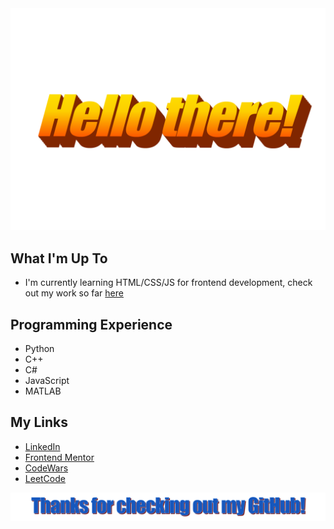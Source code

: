 <div align="center">
    <img src="https://github.com/JacobMarshall0/JacobMarshall0/blob/main/images/hellothere.png?raw=true" style="max-width:100%;" alt="Hello there!">
</div>

## What I'm Up To
- I'm currently learning HTML/CSS/JS for frontend development, check out my work so far [here](https://jacobmarshall0.github.io/FrontendMentor/)

## Programming Experience
- Python
- C++
- C#
- JavaScript
- MATLAB

## My Links

- <a href="https://www.linkedin.com/in/jacob-marshall-295ba11a8/">LinkedIn</a>
- <a href="https://www.frontendmentor.io/profile/JacobMarshall0">Frontend Mentor</a>
- <a href="https://www.codewars.com/users/jacobmarshall">CodeWars</a>
- <a href="https://leetcode.com/jacobmarshall0/">LeetCode</a>


<div align="center">
    <img src="https://github.com/JacobMarshall0/JacobMarshall0/blob/main/images/thanks.png?raw=true" style="max-width:100%; height: 40%;" alt="Thanks for checking my GitHub out!">
</div>
